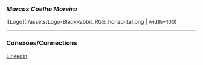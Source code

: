 <!-- Nome -->
### **_Marcos Coelho Moreira_**

<!-- Insere a logo -->
![Logo](./assets/Logo-BlackRabbit_RGB_horizontal.png | width=100)

***
<!-- Conexões  -->
### Conexões/Connections

[Linkedin](https://www.linkedin.com/in/marcos-coelho-moreira/)